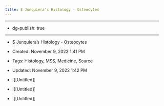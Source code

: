 ```yaml
---
title: $ Junquiera’s Histology - Osteocytes
---
```


- --

- dg-publish: true

- --

- $ Junquiera’s Histology - Osteocytes

- Created: November 9, 2022 1:41 PM

- Tags: Histology, MSS, Medicine, Source

- Updated: November 9, 2022 1:42 PM

- ![[Untitled]]

- ![[Untitled]]

- ![[Untitled]]
